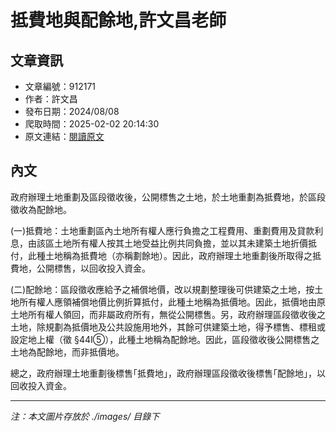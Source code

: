 # 抵費地與配餘地,許文昌老師

## 文章資訊
- 文章編號：912171
- 作者：許文昌
- 發布日期：2024/08/08
- 爬取時間：2025-02-02 20:14:30
- 原文連結：[閱讀原文](https://real-estate.get.com.tw/Columns/detail.aspx?no=912171)

## 內文
政府辦理土地重劃及區段徵收後，公開標售之土地，於土地重劃為抵費地，於區段徵收為配餘地。

(一)抵費地：土地重劃區內土地所有權人應行負擔之工程費用、重劃費用及貸款利息，由該區土地所有權人按其土地受益比例共同負擔，並以其未建築土地折價抵付，此種土地稱為抵費地（亦稱劃餘地）。因此，政府辦理土地重劃後所取得之抵費地，公開標售，以回收投入資金。

(二)配餘地：區段徵收應給予之補償地價，改以規劃整理後可供建築之土地，按土地所有權人應領補償地價比例折算抵付，此種土地稱為抵價地。因此，抵價地由原土地所有權人領回，而非屬政府所有，無從公開標售。另，政府辦理區段徵收後之土地，除規劃為抵價地及公共設施用地外，其餘可供建築土地，得予標售、標租或設定地上權（徵 §44I⑤），此種土地稱為配餘地。因此，區段徵收後公開標售之土地為配餘地，而非抵價地。

總之，政府辦理土地重劃後標售｢抵費地｣，政府辦理區段徵收後標售｢配餘地｣，以回收投入資金。

---
*注：本文圖片存放於 ./images/ 目錄下*

